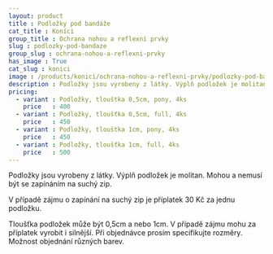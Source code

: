 ```yaml
---
layout: product
title : Podložky pod bandáže
cat_title : Koníci
group_title : Ochrana nohou a reflexní prvky
slug : podlozky-pod-bandaze
group_slug : ochrana-nohou-a-reflexni-prvky
has_image : True
cat_slug : konici
image : /products/konici/ochrana-nohou-a-reflexni-prvky/podlozky-pod-bandaze.jpg
description : Podložky jsou vyrobeny z látky. Výplň podložek je molitan.Mohou a nemusí být se zapínáním na suchý zip.
pricing:
  - variant : Podložky, tlouštka 0,5cm, pony, 4ks
    price   : 400
  - variant : Podložky, tloušťka 0,5cm, full, 4ks
    price   : 450
  - variant : Podložky, tlouštka 1cm, pony, 4ks
    price   : 450
  - variant : Podložky, tloušťka 1cm, full, 4ks
    price   : 500
---
```


Podložky jsou vyrobeny z látky. Výplň podložek je molitan.
Mohou a nemusí být se zapínáním na suchý zip.

V případě zájmu o zapínání na suchý zip je příplatek 30&nbsp;Kč za jednu podložku.

Tloušťka podložek může být 0,5cm a nebo 1cm. V případě zájmu mohu za příplatek vyrobit i silnější.
Při objednávce prosím specifikujte rozměry.
Možnost objednání různých barev.

